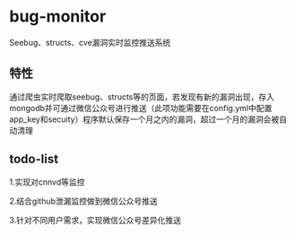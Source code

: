# bug-monitor
Seebug、structs、cve漏洞实时监控推送系统

## 特性

通过爬虫实时爬取seebug、structs等的页面，若发现有新的漏洞出现，存入mongodb并可通过微信公众号进行推送（此项功能需要在config.yml中配置app_key和secuity）程序默认保存一个月之内的漏洞，超过一个月的漏洞会被自动清理

## todo-list
1.实现对cnnvd等监控

2.结合github泄漏监控做到微信公众号推送

3.针对不同用户需求，实现微信公众号差异化推送
